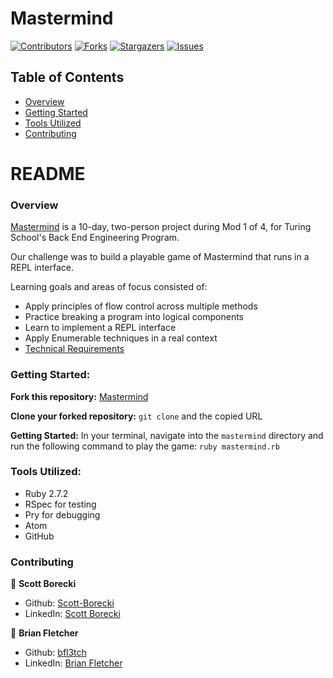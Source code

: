 # Mastermind

[![Contributors][contributors-shield]][contributors-url]
[![Forks][forks-shield]][forks-url]
[![Stargazers][stars-shield]][stars-url]
[![Issues][issues-shield]][issues-url]

## Table of Contents

- [Overview](#overview)
- [Getting Started](#getting-started)
- [Tools Utilized](#tools-utilized)
- [Contributing](#contributing)

# README

### Overview

[Mastermind](https://github.com/Scott-Borecki/mastermind) is a 10-day, two-person project during Mod 1 of 4, for Turing School's Back End Engineering Program.

Our challenge was to build a playable game of Mastermind that runs in a REPL interface.

Learning goals and areas of focus consisted of:

- Apply principles of flow control across multiple methods
- Practice breaking a program into logical components
- Learn to implement a REPL interface
- Apply Enumerable techniques in a real context
- [Technical Requirements](https://backend.turing.edu/module1/projects/mastermind)

### Getting Started:

**Fork this repository:** [Mastermind](https://backend.turing.edu/module1/projects/mastermind)

**Clone your forked repository:** `git clone` and the copied URL

**Getting Started:** In your terminal, navigate into the `mastermind` directory and run the following command to play the game: `ruby mastermind.rb`

### Tools Utilized:
- Ruby 2.7.2
- RSpec for testing
- Pry for debugging
- Atom
- GitHub

### Contributing

👤  **Scott Borecki**
- Github: [Scott-Borecki](https://github.com/Scott-Borecki)
- LinkedIn: [Scott Borecki](https://www.linkedin.com/in/scott-borecki/)

👤  **Brian Fletcher**
- Github: [bfl3tch](https://github.com/bfl3tch)
- LinkedIn: [Brian Fletcher](https://www.linkedin.com/in/bfl3tch)




<!-- MARKDOWN LINKS & IMAGES -->

[contributors-shield]: https://img.shields.io/github/contributors/scott-borecki/mastermind.svg?style=flat-square
[contributors-url]: https://github.com/Scott-Borecki/mastermind/graphs/contributors
[forks-shield]: https://img.shields.io/github/forks/scott-borecki/mastermind.svg?style=flat-square
[forks-url]: https://github.com/scott-borecki/mastermind/network/members
[stars-shield]: https://img.shields.io/github/stars/scott-borecki/mastermind.svg?style=flat-square
[stars-url]: https://github.com/scott-borecki/mastermind/stargazers
[issues-shield]: https://img.shields.io/github/issues/scott-borecki/mastermind.svg?style=flat-square
[issues-url]: https://github.com/scott-borecki/mastermind/issues
